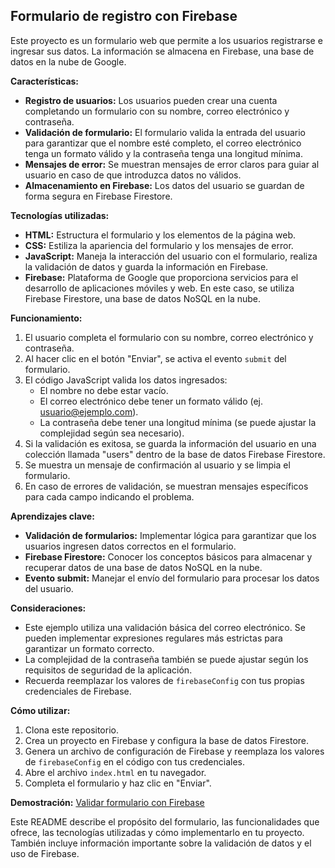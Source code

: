 ## Formulario de registro con Firebase

Este proyecto es un formulario web que permite a los usuarios registrarse e ingresar sus datos. La información se almacena en Firebase, una base de datos en la nube de Google.

**Características:**

* **Registro de usuarios:** Los usuarios pueden crear una cuenta completando un formulario con su nombre, correo electrónico y contraseña.
* **Validación de formulario:** El formulario valida la entrada del usuario para garantizar que el nombre esté completo, el correo electrónico tenga un formato válido y la contraseña tenga una longitud mínima.
* **Mensajes de error:** Se muestran mensajes de error claros para guiar al usuario en caso de que introduzca datos no válidos.
* **Almacenamiento en Firebase:** Los datos del usuario se guardan de forma segura en Firebase Firestore.

**Tecnologías utilizadas:**

* **HTML:** Estructura el formulario y los elementos de la página web.
* **CSS:** Estiliza la apariencia del formulario y los mensajes de error.
* **JavaScript:** Maneja la interacción del usuario con el formulario, realiza la validación de datos y guarda la información en Firebase.
* **Firebase:** Plataforma de Google que proporciona servicios para el desarrollo de aplicaciones móviles y web. En este caso, se utiliza Firebase Firestore, una base de datos NoSQL en la nube.

**Funcionamiento:**

1. El usuario completa el formulario con su nombre, correo electrónico y contraseña.
2. Al hacer clic en el botón "Enviar", se activa el evento `submit` del formulario.
3. El código JavaScript valida los datos ingresados:
    * El nombre no debe estar vacío.
    * El correo electrónico debe tener un formato válido (ej. usuario@ejemplo.com).
    * La contraseña debe tener una longitud mínima (se puede ajustar la complejidad según sea necesario).
4. Si la validación es exitosa, se guarda la información del usuario en una colección llamada "users" dentro de la base de datos Firebase Firestore.
5. Se muestra un mensaje de confirmación al usuario y se limpia el formulario.
6. En caso de errores de validación, se muestran mensajes específicos para cada campo indicando el problema.

**Aprendizajes clave:**

* **Validación de formularios:** Implementar lógica para garantizar que los usuarios ingresen datos correctos en el formulario.
* **Firebase Firestore:** Conocer los conceptos básicos para almacenar y recuperar datos de una base de datos NoSQL en la nube.
* **Evento submit:** Manejar el envío del formulario para procesar los datos del usuario.

**Consideraciones:**

* Este ejemplo utiliza una validación básica del correo electrónico. Se pueden implementar expresiones regulares más estrictas para garantizar un formato correcto.
* La complejidad de la contraseña también se puede ajustar según los requisitos de seguridad de la aplicación.
* Recuerda reemplazar los valores de `firebaseConfig` con tus propias credenciales de Firebase.

**Cómo utilizar:**

1. Clona este repositorio.
2. Crea un proyecto en Firebase y configura la base de datos Firestore.
3. Genera un archivo de configuración de Firebase y reemplaza los valores de `firebaseConfig` en el código con tus credenciales.
4. Abre el archivo `index.html` en tu navegador.
5. Completa el formulario y haz clic en "Enviar".

**Demostración:**
[Validar formulario con Firebase](https://formulario-firebase-html-css-js.netlify.app/)

Este README describe el propósito del formulario, las funcionalidades que ofrece, las tecnologías utilizadas y cómo implementarlo en tu proyecto. También incluye información importante sobre la validación de datos y el uso de Firebase.